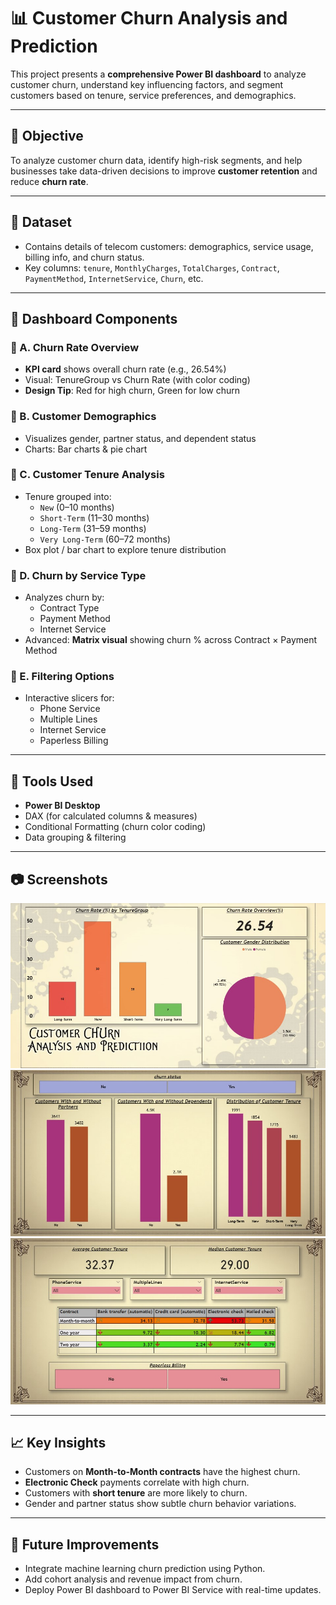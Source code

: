 # 📊 Customer Churn Analysis and Prediction

This project presents a **comprehensive Power BI dashboard** to analyze customer churn, understand key influencing factors, and segment customers based on tenure, service preferences, and demographics.

---

## 🚀 Objective

To analyze customer churn data, identify high-risk segments, and help businesses take data-driven decisions to improve **customer retention** and reduce **churn rate**.

---

## 📁 Dataset

- Contains details of telecom customers: demographics, service usage, billing info, and churn status.
- Key columns: `tenure`, `MonthlyCharges`, `TotalCharges`, `Contract`, `PaymentMethod`, `InternetService`, `Churn`, etc.

---

## 📌 Dashboard Components

### 📍 A. Churn Rate Overview
- **KPI card** shows overall churn rate (e.g., 26.54%)
- Visual: TenureGroup vs Churn Rate (with color coding)
- **Design Tip**: Red for high churn, Green for low churn

### 📍 B. Customer Demographics
- Visualizes gender, partner status, and dependent status
- Charts: Bar charts & pie chart

### 📍 C. Customer Tenure Analysis
- Tenure grouped into:
  - `New` (0–10 months)
  - `Short-Term` (11–30 months)
  - `Long-Term` (31–59 months)
  - `Very Long-Term` (60–72 months)
- Box plot / bar chart to explore tenure distribution

### 📍 D. Churn by Service Type
- Analyzes churn by:
  - Contract Type
  - Payment Method
  - Internet Service
- Advanced: **Matrix visual** showing churn % across Contract × Payment Method

### 📍 E. Filtering Options
- Interactive slicers for:
  - Phone Service
  - Multiple Lines
  - Internet Service
  - Paperless Billing

---

## 📌 Tools Used

- **Power BI Desktop**
- DAX (for calculated columns & measures)
- Conditional Formatting (churn color coding)
- Data grouping & filtering

---

## 📷 Screenshots

![Overview](./overview%20screenshot.jpg)  
![Churn by Tenure](./second%20page%20screenshot.jpg)  
![Tenure Matrix](./final%20page%20screenshot.jpg)

---

## 📈 Key Insights

- Customers on **Month-to-Month contracts** have the highest churn.
- **Electronic Check** payments correlate with high churn.
- Customers with **short tenure** are more likely to churn.
- Gender and partner status show subtle churn behavior variations.

---

## 📌 Future Improvements

- Integrate machine learning churn prediction using Python.
- Add cohort analysis and revenue impact from churn.
- Deploy Power BI dashboard to Power BI Service with real-time updates.
